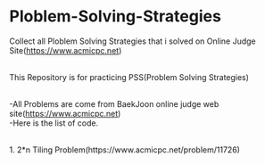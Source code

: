 
# Ploblem-Solving-Strategies

Collect all Ploblem Solving Strategies that i solved on Online Judge Site(https://www.acmicpc.net)<br><br>

This Repository is for practicing PSS(Problem Solving Strategies)<br><br>

-All Problems are come from BaekJoon online judge web site(https://www.acmicpc.net)<br>
-Here is the list of code.<br><br>
<p>
         1. 2*n Tiling Problem(https://www.acmicpc.net/problem/11726)<br>
    
